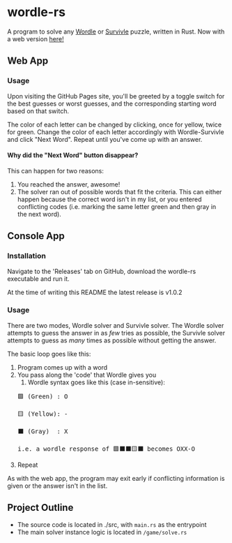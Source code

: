 # wordle-rs
A program to solve any [Wordle](https://www.nytimes.com/games/wordle/index.html) or [Survivle](https://lazyguyy.github.io/survivle/) puzzle, written in Rust. Now with a web version [here!](https://rpeabody43.github.io/wordle-rs/)

## Web App
### Usage
Upon visiting the GitHub Pages site, you'll be greeted by a toggle switch for the best guesses or worst guesses, and the corresponding starting word based on that switch.

The color of each letter can be changed by clicking, once for yellow, twice for green. Change the color of each letter accordingly with Wordle-Survivle and click "Next Word". Repeat until you've come up with an answer.


#### Why did the "Next Word" button disappear?
This can happen for two reasons:

1. You reached the answer, awesome!
2. The solver ran out of possible words that fit the criteria. This can either happen because the correct word isn't in my list, or you entered conflicting codes (i.e. marking the same letter green and then gray in the next word).

## Console App
### Installation
Navigate to the 'Releases' tab on GitHub, download the wordle-rs executable and run it.

At the time of writing this README the latest release is v1.0.2

### Usage
There are two modes, Wordle solver and Survivle solver.
The Wordle solver attempts to guess the answer in as *few* tries as possible,
the Survivle solver attempts to guess as *many* times as possible without getting the answer.

The basic loop goes like this:
1. Program comes up with a word
2. You pass along the 'code' that Wordle gives you
   1. Wordle syntax goes like this (case in-sensitive):
   <pre>
   🟩 (Green) : O

   🟨 (Yellow): -

   ⬛ (Gray)  : X

   i.e. a wordle response of 🟩⬛⬛🟨⬛ becomes OXX-O
   </pre>
3. Repeat

As with the web app, the program may exit early if conflicting information is given or the answer isn't in the list.

## Project Outline
- The source code is located in ./src, with `main.rs` as the entrypoint
- The main solver instance logic is located in `/game/solve.rs`
